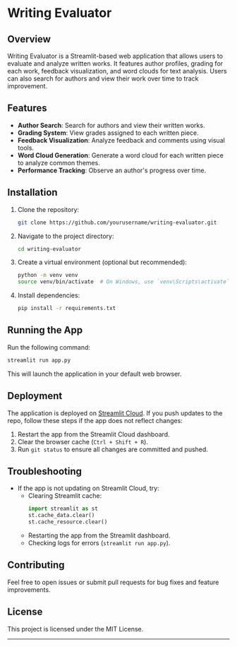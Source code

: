 # Writing Evaluator

## Overview

Writing Evaluator is a Streamlit-based web application that allows users to evaluate and analyze written works. It features author profiles, grading for each work, feedback visualization, and word clouds for text analysis. Users can also search for authors and view their work over time to track improvement.

## Features

- **Author Search**: Search for authors and view their written works.
- **Grading System**: View grades assigned to each written piece.
- **Feedback Visualization**: Analyze feedback and comments using visual tools.
- **Word Cloud Generation**: Generate a word cloud for each written piece to analyze common themes.
- **Performance Tracking**: Observe an author's progress over time.

## Installation

1. Clone the repository:
   ```sh
   git clone https://github.com/yourusername/writing-evaluator.git
   ```
2. Navigate to the project directory:
   ```sh
   cd writing-evaluator
   ```
3. Create a virtual environment (optional but recommended):
   ```sh
   python -m venv venv
   source venv/bin/activate  # On Windows, use `venv\Scripts\activate`
   ```
4. Install dependencies:
   ```sh
   pip install -r requirements.txt
   ```

## Running the App

Run the following command:

```sh
streamlit run app.py
```

This will launch the application in your default web browser.

## Deployment

The application is deployed on [Streamlit Cloud](https://writingevaluator.streamlit.app/). If you push updates to the repo, follow these steps if the app does not reflect changes:

1. Restart the app from the Streamlit Cloud dashboard.
2. Clear the browser cache (`Ctrl + Shift + R`).
3. Run `git status` to ensure all changes are committed and pushed.

## Troubleshooting

- If the app is not updating on Streamlit Cloud, try:
  - Clearing Streamlit cache:
    ```python
    import streamlit as st
    st.cache_data.clear()
    st.cache_resource.clear()
    ```
  - Restarting the app from the Streamlit dashboard.
  - Checking logs for errors (`streamlit run app.py`).

## Contributing

Feel free to open issues or submit pull requests for bug fixes and feature improvements.

## License

This project is licensed under the MIT License.

---

